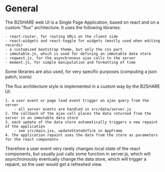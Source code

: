 # General

The B2SHARE web UI is a Single Page Application, based on react and on a custom "flux" architecture. It uses the following libraries:

    - react-router, for routing URLs on the client side
    - react-widgets and react-toggle for widgets (mostly used when editing records)
    - a customized bootstrap theme, but only the css part
    - immutable.js, which is used for defining an immutable data store
    - reqwest.js, for the asynchronous ajax calls to the server
    - moment.js, for simple manipulation and formatting of time

Some libraries are also used, for very specific purposes (computing a json patch, icons)

The flux architecture style is implemented in a custom way by the B2SHARE UI:

    1. a user event or page load event trigger an ajax query from the server
        - all server events are handled in src/data/server.js
    2. the callback of the ajax call places the data returned from the server in an immutable data store
    3. each update of the data store automatically triggers a new repaint of the application
        - see src/main.jsx, updateStateOnTick in AppFrame
    4. the application repaint uses the data from the store as parameters for the react components

Therefore a user event very rarely changes local state of the react components, but usually just calls some function in server.js, which will asynchronously eventually change the data store, which will trigger a repaint, so the user would get a refreshed view.
